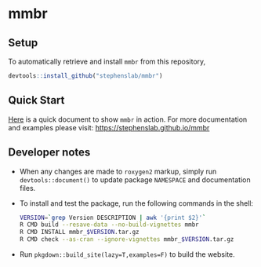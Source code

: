 # mmbr

## Setup

To automatically retrieve and install `mmbr` from this repository,

```R
devtools::install_github("stephenslab/mmbr")
```

## Quick Start

[Here](https://stephenslab.github.io/mmbr/articles/prediction.html) is
a quick document to show `mmbr` in action.  For more documentation and
examples please visit: https://stephenslab.github.io/mmbr

## Developer notes

+ When any changes are made to `roxygen2` markup, simply run 
`devtools::document()` to update package `NAMESPACE`
and documentation files.

+ To install and test the package, run the following commands
in the shell:

    ```bash
    VERSION=`grep Version DESCRIPTION | awk '{print $2}'`
    R CMD build --resave-data --no-build-vignettes mmbr
    R CMD INSTALL mmbr_$VERSION.tar.gz
    R CMD check --as-cran --ignore-vignettes mmbr_$VERSION.tar.gz
    ```

+ Run `pkgdown::build_site(lazy=T,examples=F)` to build the website.
